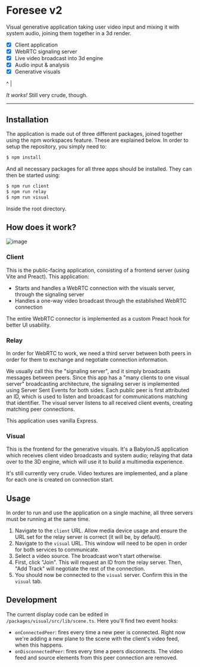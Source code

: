 # Foresee v2

Visual generative application taking user video input and mixing it with system audio, joining them together in a 3d render.

- [x] Client application
- [x] WebRTC signaling server
- [x] Live video broadcast into 3d engine
- [x] Audio input & analysis
- [x] Generative visuals

^
|

*It works!* Still very crude, though.

------------

## Installation

The application is made out of three different packages, joined together using the npm workspaces feature. These are explained below. In order to setup the repository, you simply need to:

```bash
$ npm install
```

And all necessary packages for all three apps should be installed. They can then be started using:

```bash
$ npm run client
$ npm run relay
$ npm run visual
```

Inside the root directory.

## How does it work?

![image](https://user-images.githubusercontent.com/15141951/209231246-789fcf7a-4ae7-41fe-83d3-7a9d939fde42.png)

### Client

This is the public-facing application, consisting of a frontend server (using Vite and Preact). This application:
- Starts and handles a WebRTC connection with the visuals server, through the signaling server
- Handles a one-way video broadcast through the established WebRTC connection

The entire WebRTC connector is implemented as a custom Preact hook for better UI usability.

### Relay

In order for WebRTC to work, we need a third server between both peers in order for them to exchange and negotiate connection information.

We usually call this the "signaling server", and it simply broadcasts messages between peers. Since this app has a "many clients to one visual server" broadcasting architecture, the signaling server is implemented using Server Sent Events for both sides. Each public peer is first attributed an ID, which is used to listen and broadcast for communications matching that identifier. The visual server listens to all received client events, creating matching peer connections.

This application uses vanilla Express.

### Visual

This is the frontend for the generative visuals. It's a BabylonJS application which receives client video broadcasts and system audio; relaying that data over to the 3D engine, which will use it to build a multimedia experience.

It's still currently very crude. Video textures are implemented, and a plane for each one is created on connection start.

## Usage

In order to run and use the application on a single machine, all three servers must be running at the same time.

1. Navigate to the `client` URL. Allow media device usage and ensure the URL set for the relay server is correct (it will be, by default).
2. Navigate to the `visual` URL. This window will need to be open in order for both services to communicate.
3. Select a video source. The broadcast won't start otherwise.
4. First, click "Join". This will request an ID from the relay server. Then, "Add Track" will negotiate the rest of the connection.
5. You should now be connected to the `visual` server. Confirm this in the `visual` tab.

## Development

The current display code can be edited in `/packages/visual/src/lib/scene.ts`. Here you'll find two event hooks:
- `onConnectedPeer`: fires every time a new peer is connected. Right now we're adding a new plane to the scene with the client's video feed, when this happens.
- `onDisconnectedPeer`: fires every time a peers disconnects. The video feed and source elements from this peer connection are removed.

